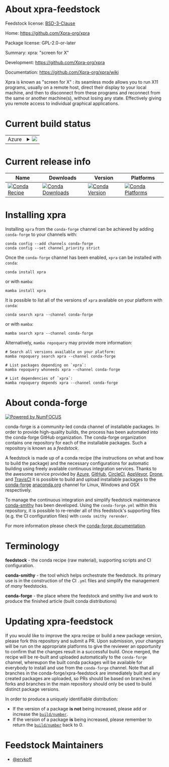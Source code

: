 About xpra-feedstock
====================

Feedstock license: [BSD-3-Clause](https://github.com/conda-forge/xpra-feedstock/blob/main/LICENSE.txt)

Home: https://github.com/Xpra-org/xpra

Package license: GPL-2.0-or-later

Summary: xpra: "screen for X"

Development: https://github.com/Xpra-org/xpra

Documentation: https://github.com/Xpra-org/xpra/wiki

Xpra is known as "screen for X" : its seamless mode allows you to run X11 programs, usually on a
remote host, direct their display to your local machine, and then to disconnect from these programs
and reconnect from the same or another machine(s), without losing any state. Effectively giving you
remote access to individual graphical applications.


Current build status
====================


<table>
    
  <tr>
    <td>Azure</td>
    <td>
      <details>
        <summary>
          <a href="https://dev.azure.com/conda-forge/feedstock-builds/_build/latest?definitionId=17151&branchName=main">
            <img src="https://dev.azure.com/conda-forge/feedstock-builds/_apis/build/status/xpra-feedstock?branchName=main">
          </a>
        </summary>
        <table>
          <thead><tr><th>Variant</th><th>Status</th></tr></thead>
          <tbody><tr>
              <td>linux_64_ffmpeg6python3.10.____cpython</td>
              <td>
                <a href="https://dev.azure.com/conda-forge/feedstock-builds/_build/latest?definitionId=17151&branchName=main">
                  <img src="https://dev.azure.com/conda-forge/feedstock-builds/_apis/build/status/xpra-feedstock?branchName=main&jobName=linux&configuration=linux%20linux_64_ffmpeg6python3.10.____cpython" alt="variant">
                </a>
              </td>
            </tr><tr>
              <td>linux_64_ffmpeg6python3.11.____cpython</td>
              <td>
                <a href="https://dev.azure.com/conda-forge/feedstock-builds/_build/latest?definitionId=17151&branchName=main">
                  <img src="https://dev.azure.com/conda-forge/feedstock-builds/_apis/build/status/xpra-feedstock?branchName=main&jobName=linux&configuration=linux%20linux_64_ffmpeg6python3.11.____cpython" alt="variant">
                </a>
              </td>
            </tr><tr>
              <td>linux_64_ffmpeg6python3.12.____cpython</td>
              <td>
                <a href="https://dev.azure.com/conda-forge/feedstock-builds/_build/latest?definitionId=17151&branchName=main">
                  <img src="https://dev.azure.com/conda-forge/feedstock-builds/_apis/build/status/xpra-feedstock?branchName=main&jobName=linux&configuration=linux%20linux_64_ffmpeg6python3.12.____cpython" alt="variant">
                </a>
              </td>
            </tr><tr>
              <td>linux_64_ffmpeg6python3.8.____cpython</td>
              <td>
                <a href="https://dev.azure.com/conda-forge/feedstock-builds/_build/latest?definitionId=17151&branchName=main">
                  <img src="https://dev.azure.com/conda-forge/feedstock-builds/_apis/build/status/xpra-feedstock?branchName=main&jobName=linux&configuration=linux%20linux_64_ffmpeg6python3.8.____cpython" alt="variant">
                </a>
              </td>
            </tr><tr>
              <td>linux_64_ffmpeg6python3.9.____73_pypy</td>
              <td>
                <a href="https://dev.azure.com/conda-forge/feedstock-builds/_build/latest?definitionId=17151&branchName=main">
                  <img src="https://dev.azure.com/conda-forge/feedstock-builds/_apis/build/status/xpra-feedstock?branchName=main&jobName=linux&configuration=linux%20linux_64_ffmpeg6python3.9.____73_pypy" alt="variant">
                </a>
              </td>
            </tr><tr>
              <td>linux_64_ffmpeg6python3.9.____cpython</td>
              <td>
                <a href="https://dev.azure.com/conda-forge/feedstock-builds/_build/latest?definitionId=17151&branchName=main">
                  <img src="https://dev.azure.com/conda-forge/feedstock-builds/_apis/build/status/xpra-feedstock?branchName=main&jobName=linux&configuration=linux%20linux_64_ffmpeg6python3.9.____cpython" alt="variant">
                </a>
              </td>
            </tr><tr>
              <td>linux_64_ffmpeg7python3.10.____cpython</td>
              <td>
                <a href="https://dev.azure.com/conda-forge/feedstock-builds/_build/latest?definitionId=17151&branchName=main">
                  <img src="https://dev.azure.com/conda-forge/feedstock-builds/_apis/build/status/xpra-feedstock?branchName=main&jobName=linux&configuration=linux%20linux_64_ffmpeg7python3.10.____cpython" alt="variant">
                </a>
              </td>
            </tr><tr>
              <td>linux_64_ffmpeg7python3.11.____cpython</td>
              <td>
                <a href="https://dev.azure.com/conda-forge/feedstock-builds/_build/latest?definitionId=17151&branchName=main">
                  <img src="https://dev.azure.com/conda-forge/feedstock-builds/_apis/build/status/xpra-feedstock?branchName=main&jobName=linux&configuration=linux%20linux_64_ffmpeg7python3.11.____cpython" alt="variant">
                </a>
              </td>
            </tr><tr>
              <td>linux_64_ffmpeg7python3.12.____cpython</td>
              <td>
                <a href="https://dev.azure.com/conda-forge/feedstock-builds/_build/latest?definitionId=17151&branchName=main">
                  <img src="https://dev.azure.com/conda-forge/feedstock-builds/_apis/build/status/xpra-feedstock?branchName=main&jobName=linux&configuration=linux%20linux_64_ffmpeg7python3.12.____cpython" alt="variant">
                </a>
              </td>
            </tr><tr>
              <td>linux_64_ffmpeg7python3.8.____cpython</td>
              <td>
                <a href="https://dev.azure.com/conda-forge/feedstock-builds/_build/latest?definitionId=17151&branchName=main">
                  <img src="https://dev.azure.com/conda-forge/feedstock-builds/_apis/build/status/xpra-feedstock?branchName=main&jobName=linux&configuration=linux%20linux_64_ffmpeg7python3.8.____cpython" alt="variant">
                </a>
              </td>
            </tr><tr>
              <td>linux_64_ffmpeg7python3.9.____73_pypy</td>
              <td>
                <a href="https://dev.azure.com/conda-forge/feedstock-builds/_build/latest?definitionId=17151&branchName=main">
                  <img src="https://dev.azure.com/conda-forge/feedstock-builds/_apis/build/status/xpra-feedstock?branchName=main&jobName=linux&configuration=linux%20linux_64_ffmpeg7python3.9.____73_pypy" alt="variant">
                </a>
              </td>
            </tr><tr>
              <td>linux_64_ffmpeg7python3.9.____cpython</td>
              <td>
                <a href="https://dev.azure.com/conda-forge/feedstock-builds/_build/latest?definitionId=17151&branchName=main">
                  <img src="https://dev.azure.com/conda-forge/feedstock-builds/_apis/build/status/xpra-feedstock?branchName=main&jobName=linux&configuration=linux%20linux_64_ffmpeg7python3.9.____cpython" alt="variant">
                </a>
              </td>
            </tr>
          </tbody>
        </table>
      </details>
    </td>
  </tr>
</table>

Current release info
====================

| Name | Downloads | Version | Platforms |
| --- | --- | --- | --- |
| [![Conda Recipe](https://img.shields.io/badge/recipe-xpra-green.svg)](https://anaconda.org/conda-forge/xpra) | [![Conda Downloads](https://img.shields.io/conda/dn/conda-forge/xpra.svg)](https://anaconda.org/conda-forge/xpra) | [![Conda Version](https://img.shields.io/conda/vn/conda-forge/xpra.svg)](https://anaconda.org/conda-forge/xpra) | [![Conda Platforms](https://img.shields.io/conda/pn/conda-forge/xpra.svg)](https://anaconda.org/conda-forge/xpra) |

Installing xpra
===============

Installing `xpra` from the `conda-forge` channel can be achieved by adding `conda-forge` to your channels with:

```
conda config --add channels conda-forge
conda config --set channel_priority strict
```

Once the `conda-forge` channel has been enabled, `xpra` can be installed with `conda`:

```
conda install xpra
```

or with `mamba`:

```
mamba install xpra
```

It is possible to list all of the versions of `xpra` available on your platform with `conda`:

```
conda search xpra --channel conda-forge
```

or with `mamba`:

```
mamba search xpra --channel conda-forge
```

Alternatively, `mamba repoquery` may provide more information:

```
# Search all versions available on your platform:
mamba repoquery search xpra --channel conda-forge

# List packages depending on `xpra`:
mamba repoquery whoneeds xpra --channel conda-forge

# List dependencies of `xpra`:
mamba repoquery depends xpra --channel conda-forge
```


About conda-forge
=================

[![Powered by
NumFOCUS](https://img.shields.io/badge/powered%20by-NumFOCUS-orange.svg?style=flat&colorA=E1523D&colorB=007D8A)](https://numfocus.org)

conda-forge is a community-led conda channel of installable packages.
In order to provide high-quality builds, the process has been automated into the
conda-forge GitHub organization. The conda-forge organization contains one repository
for each of the installable packages. Such a repository is known as a *feedstock*.

A feedstock is made up of a conda recipe (the instructions on what and how to build
the package) and the necessary configurations for automatic building using freely
available continuous integration services. Thanks to the awesome service provided by
[Azure](https://azure.microsoft.com/en-us/services/devops/), [GitHub](https://github.com/),
[CircleCI](https://circleci.com/), [AppVeyor](https://www.appveyor.com/),
[Drone](https://cloud.drone.io/welcome), and [TravisCI](https://travis-ci.com/)
it is possible to build and upload installable packages to the
[conda-forge](https://anaconda.org/conda-forge) [anaconda.org](https://anaconda.org/)
channel for Linux, Windows and OSX respectively.

To manage the continuous integration and simplify feedstock maintenance
[conda-smithy](https://github.com/conda-forge/conda-smithy) has been developed.
Using the ``conda-forge.yml`` within this repository, it is possible to re-render all of
this feedstock's supporting files (e.g. the CI configuration files) with ``conda smithy rerender``.

For more information please check the [conda-forge documentation](https://conda-forge.org/docs/).

Terminology
===========

**feedstock** - the conda recipe (raw material), supporting scripts and CI configuration.

**conda-smithy** - the tool which helps orchestrate the feedstock.
                   Its primary use is in the construction of the CI ``.yml`` files
                   and simplify the management of *many* feedstocks.

**conda-forge** - the place where the feedstock and smithy live and work to
                  produce the finished article (built conda distributions)


Updating xpra-feedstock
=======================

If you would like to improve the xpra recipe or build a new
package version, please fork this repository and submit a PR. Upon submission,
your changes will be run on the appropriate platforms to give the reviewer an
opportunity to confirm that the changes result in a successful build. Once
merged, the recipe will be re-built and uploaded automatically to the
`conda-forge` channel, whereupon the built conda packages will be available for
everybody to install and use from the `conda-forge` channel.
Note that all branches in the conda-forge/xpra-feedstock are
immediately built and any created packages are uploaded, so PRs should be based
on branches in forks and branches in the main repository should only be used to
build distinct package versions.

In order to produce a uniquely identifiable distribution:
 * If the version of a package **is not** being increased, please add or increase
   the [``build/number``](https://docs.conda.io/projects/conda-build/en/latest/resources/define-metadata.html#build-number-and-string).
 * If the version of a package **is** being increased, please remember to return
   the [``build/number``](https://docs.conda.io/projects/conda-build/en/latest/resources/define-metadata.html#build-number-and-string)
   back to 0.

Feedstock Maintainers
=====================

* [@erykoff](https://github.com/erykoff/)

